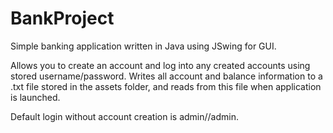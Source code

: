 # BankProject
Simple banking application written in Java using JSwing for GUI.

Allows you to create an account and log into any created accounts using stored username/password.
Writes all account and balance information to a .txt file stored in the assets folder, and reads from this file when application
is launched.

Default login without account creation is admin//admin.
